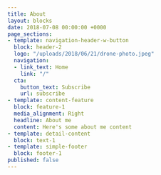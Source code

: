 ```yaml
---
title: About
layout: blocks
date: 2018-07-08 00:00:00 +0000
page_sections:
- template: navigation-header-w-button
  block: header-2
  logo: "/uploads/2018/06/21/drone-photo.jpeg"
  navigation:
  - link_text: Home
    link: "/"
  cta:
    button_text: Subscribe
    url: subscribe
- template: content-feature
  block: feature-1
  media_alignment: Right
  headline: About me
  content: Here's some about me content
- template: detail-content
  block: text-1
- template: simple-footer
  block: footer-1
published: false
---
```

